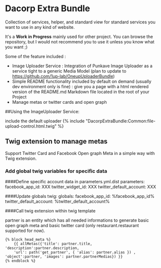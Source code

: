 Dacorp Extra Bundle
====================

Collection of services, helper, and standard view for standard services you want to use in any kind of website.

It's a **Work in Progress** mainly used for other project. You can browse the repository, but I would not recommend you to use it unless you know what you want ;)

Some of the feature included :

* Image Uploader Service : Integration of Punkave Image Uploader as a service tight to a generic Media Model (plan to update to https://github.com/1up-lab/OneupUploaderBundle)
* Simple README functionality included by default on demand (usually dev environment only is fine) : give you a page with a html rendered version of the README.md Markdown file located in the root of your Project
* Manage metas or twitter cards and open graph


##Using the ImageUploader Service:

include the default uploader
    {% include "DacorpExtraBundle:Common:file-upload-control.html.twig" %}

## Twig extension to manage metas

Support Twitter Card and Facebook Open graph Meta in a simple way with Twig extension.

### Add global twig variables for specific data

####Define specific account data in parameters.yml.dist
    parameters:
        facebook_app_id: XXX
        twitter_widget_id: XXX
        twitter_default_account: XXX

####Update globals
    twig:
        globals:
            facebook_app_id: %facebook_app_id%
            twitter_default_account: %twitter_default_account%

####Call twig extension within twig template

partner is an entity which has all needed informations to generate basic open graph meta and basic twitter card (only restaurant.restaurant supported for now).

    {% block head_meta %}
        {{ allMetas({'title': partner.title, 'description':partner.description,
        'url': path('get_partner', { 'alias': partner.alias }) , 'object':partner, 'images': partner.partnerMedias}) }}
    {% endblock %}
